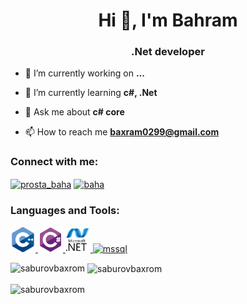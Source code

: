 <h1 align="center">Hi 👋, I'm Bahram</h1>
<h3 align="center">.Net developer</h3>

- 🔭 I’m currently working on **...**

- 🌱 I’m currently learning **c#, .Net**

- 💬 Ask me about **c# core**

- 📫 How to reach me **baxram0299@gmail.com**

<h3 align="left">Connect with me:</h3>
<p align="left">
<a href="https://instagram.com/prosta_baha" target="blank"><img align="center" src="https://raw.githubusercontent.com/rahuldkjain/github-profile-readme-generator/master/src/images/icons/Social/instagram.svg" alt="prosta_baha" height="30" width="40" /></a>
<a href="https://www.leetcode.com/baha" target="blank"><img align="center" src="https://raw.githubusercontent.com/rahuldkjain/github-profile-readme-generator/master/src/images/icons/Social/leet-code.svg" alt="baha" height="30" width="40" /></a>
</p>

<h3 align="left">Languages and Tools:</h3>
<p align="left"> <a href="https://www.w3schools.com/cpp/" target="_blank" rel="noreferrer"> <img src="https://raw.githubusercontent.com/devicons/devicon/master/icons/cplusplus/cplusplus-original.svg" alt="cplusplus" width="40" height="40"/> </a> <a href="https://www.w3schools.com/cs/" target="_blank" rel="noreferrer"> <img src="https://raw.githubusercontent.com/devicons/devicon/master/icons/csharp/csharp-original.svg" alt="csharp" width="40" height="40"/> </a> <a href="https://dotnet.microsoft.com/" target="_blank" rel="noreferrer"> <img src="https://raw.githubusercontent.com/devicons/devicon/master/icons/dot-net/dot-net-original-wordmark.svg" alt="dotnet" width="40" height="40"/> </a> <a href="https://www.microsoft.com/en-us/sql-server" target="_blank" rel="noreferrer"> <img src="https://www.svgrepo.com/show/303229/microsoft-sql-server-logo.svg" alt="mssql" width="40" height="40"/> </a> </p>

<p><img align="left" src="https://github-readme-stats.vercel.app/api/top-langs?username=saburovbaxrom&show_icons=true&locale=en&layout=compact" alt="saburovbaxrom" /></p>

<p>&nbsp;<img align="center" src="https://github-readme-stats.vercel.app/api?username=saburovbaxrom&show_icons=true&locale=en" alt="saburovbaxrom" /></p>

<p><img align="center" src="https://github-readme-streak-stats.herokuapp.com/?user=saburovbaxrom&" alt="saburovbaxrom" /></p>
